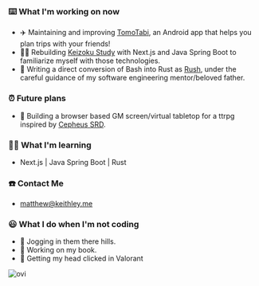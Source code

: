 ### ⌨️ What I'm working on now
  - ✈️ Maintaining and improving [TomoTabi](https://github.com/tomo-tabi), an Android app that helps you plan trips with your friends!
  - 👨‍🎓 Rebuilding [Keizoku Study](https://github.com/keizoku-study) with Next.js and Java Spring Boot to familiarize myself with those technologies.
  - 🦀 Writing a direct conversion of Bash into Rust as [Rush](https://github.com/kalebskeithley/rush), under the careful guidance of my software engineering mentor/beloved father.

### ⏰ Future plans
  - 👾 Building a browser based GM screen/virtual tabletop for a ttrpg inspired by [Cepheus SRD](https://www.orffenspace.com/cepheus-srd/).

### 👨‍🎓 What I'm learning
  - Next.js | Java Spring Boot | Rust

### ☎️ Contact Me
  - matthew@keithley.me

### 😃 What I do when I'm not coding
  - 🏃 Jogging in them there hills. 
  - 📗 Working on my book. 
  - 🤡 Getting my head clicked in Valorant

<img src="https://github-readme-stats.vercel.app/api/top-langs?username=Raeki&show_icons=true&locale=en&layout=compact&theme=dark" alt="ovi" /> 

<!---
[![Raeki's LeetCode stats](https://leetcode-stats-six.vercel.app/api?username=Raeki)](https://github.com/Raeki/Raeki/README)
-->

